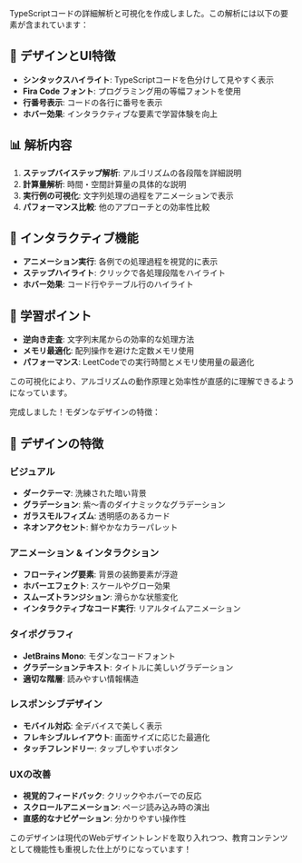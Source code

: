 TypeScriptコードの詳細解析と可視化を作成しました。この解析には以下の要素が含まれています：

## 🎨 **デザインとUI特徴**

- **シンタックスハイライト**: TypeScriptコードを色分けして見やすく表示
- **Fira Code フォント**: プログラミング用の等幅フォントを使用
- **行番号表示**: コードの各行に番号を表示
- **ホバー効果**: インタラクティブな要素で学習体験を向上

## 📊 **解析内容**

1. **ステップバイステップ解析**: アルゴリズムの各段階を詳細説明
2. **計算量解析**: 時間・空間計算量の具体的な説明
3. **実行例の可視化**: 文字列処理の過程をアニメーションで表示
4. **パフォーマンス比較**: 他のアプローチとの効率性比較

## 🚀 **インタラクティブ機能**

- **アニメーション実行**: 各例での処理過程を視覚的に表示
- **ステップハイライト**: クリックで各処理段階をハイライト
- **ホバー効果**: コード行やテーブル行のハイライト

## 🎯 **学習ポイント**

- **逆向き走査**: 文字列末尾からの効率的な処理方法
- **メモリ最適化**: 配列操作を避けた定数メモリ使用
- **パフォーマンス**: LeetCodeでの実行時間とメモリ使用量の最適化

この可視化により、アルゴリズムの動作原理と効率性が直感的に理解できるようになっています。

完成しました！モダンなデザインの特徴：

## 🎨 デザインの特徴

### **ビジュアル**

- **ダークテーマ**: 洗練された暗い背景
- **グラデーション**: 紫〜青のダイナミックなグラデーション
- **ガラスモルフィズム**: 透明感のあるカード
- **ネオンアクセント**: 鮮やかなカラーパレット

### **アニメーション & インタラクション**

- **フローティング要素**: 背景の装飾要素が浮遊
- **ホバーエフェクト**: スケールやグロー効果
- **スムーズトランジション**: 滑らかな状態変化
- **インタラクティブなコード実行**: リアルタイムアニメーション

### **タイポグラフィ**

- **JetBrains Mono**: モダンなコードフォント
- **グラデーションテキスト**: タイトルに美しいグラデーション
- **適切な階層**: 読みやすい情報構造

### **レスポンシブデザイン**

- **モバイル対応**: 全デバイスで美しく表示
- **フレキシブルレイアウト**: 画面サイズに応じた最適化
- **タッチフレンドリー**: タップしやすいボタン

### **UXの改善**

- **視覚的フィードバック**: クリックやホバーでの反応
- **スクロールアニメーション**: ページ読み込み時の演出
- **直感的なナビゲーション**: 分かりやすい操作性

このデザインは現代のWebデザイントレンドを取り入れつつ、教育コンテンツとして機能性も重視した仕上がりになっています！
